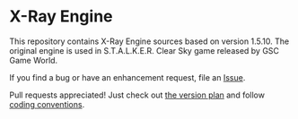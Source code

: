 X-Ray Engine
============

This repository contains X-Ray Engine sources based on version 1.5.10.
The original engine is used in S.T.A.L.K.E.R. Clear Sky game released by GSC Game World.

If you find a bug or have an enhancement request, file an [Issue](https://github.com/nitrocaster/xray/issues).

Pull requests appreciated! Just check out [the version plan](https://github.com/nitrocaster/xray/blob/master/doc/design/version_plan.txt) and follow [coding conventions](https://github.com/nitrocaster/xray/blob/master/doc/procedures/cpp_code.txt).
